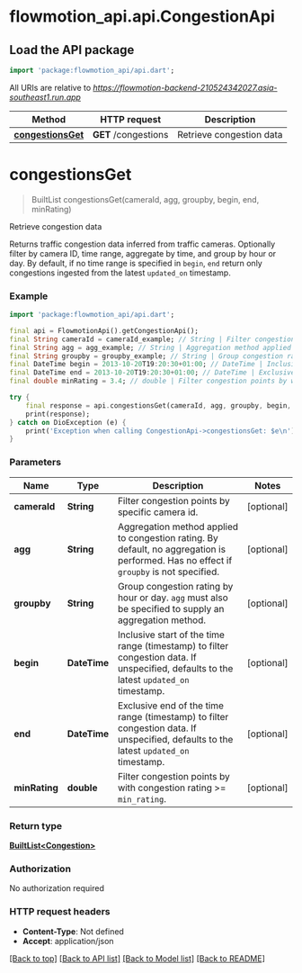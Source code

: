 # flowmotion_api.api.CongestionApi

## Load the API package
```dart
import 'package:flowmotion_api/api.dart';
```

All URIs are relative to *https://flowmotion-backend-210524342027.asia-southeast1.run.app*

Method | HTTP request | Description
------------- | ------------- | -------------
[**congestionsGet**](CongestionApi.md#congestionsget) | **GET** /congestions | Retrieve congestion data


# **congestionsGet**
> BuiltList<Congestion> congestionsGet(cameraId, agg, groupby, begin, end, minRating)

Retrieve congestion data

Returns traffic congestion data inferred from traffic cameras. Optionally filter by camera ID, time range, aggregate by time, and group by hour or day. By default, if no time range is specified in `begin`, `end` return only congestions ingested from the latest `updated_on` timestamp.

### Example
```dart
import 'package:flowmotion_api/api.dart';

final api = FlowmotionApi().getCongestionApi();
final String cameraId = cameraId_example; // String | Filter congestion points by specific camera id.
final String agg = agg_example; // String | Aggregation method applied to congestion rating. By default, no aggregation is performed. Has no effect if `groupby` is not specified.
final String groupby = groupby_example; // String | Group congestion rating by hour or day. `agg` must also be specified to supply an aggregation method.
final DateTime begin = 2013-10-20T19:20:30+01:00; // DateTime | Inclusive start of the time range (timestamp) to filter congestion data. If unspecified, defaults to the latest `updated_on` timestamp.
final DateTime end = 2013-10-20T19:20:30+01:00; // DateTime | Exclusive end of the time range (timestamp) to filter congestion data. If unspecified, defaults to the latest `updated_on` timestamp.
final double minRating = 3.4; // double | Filter congestion points by with congestion rating >= `min_rating`.

try {
    final response = api.congestionsGet(cameraId, agg, groupby, begin, end, minRating);
    print(response);
} catch on DioException (e) {
    print('Exception when calling CongestionApi->congestionsGet: $e\n');
}
```

### Parameters

Name | Type | Description  | Notes
------------- | ------------- | ------------- | -------------
 **cameraId** | **String**| Filter congestion points by specific camera id. | [optional] 
 **agg** | **String**| Aggregation method applied to congestion rating. By default, no aggregation is performed. Has no effect if `groupby` is not specified. | [optional] 
 **groupby** | **String**| Group congestion rating by hour or day. `agg` must also be specified to supply an aggregation method. | [optional] 
 **begin** | **DateTime**| Inclusive start of the time range (timestamp) to filter congestion data. If unspecified, defaults to the latest `updated_on` timestamp. | [optional] 
 **end** | **DateTime**| Exclusive end of the time range (timestamp) to filter congestion data. If unspecified, defaults to the latest `updated_on` timestamp. | [optional] 
 **minRating** | **double**| Filter congestion points by with congestion rating >= `min_rating`. | [optional] 

### Return type

[**BuiltList&lt;Congestion&gt;**](Congestion.md)

### Authorization

No authorization required

### HTTP request headers

 - **Content-Type**: Not defined
 - **Accept**: application/json

[[Back to top]](#) [[Back to API list]](../README.md#documentation-for-api-endpoints) [[Back to Model list]](../README.md#documentation-for-models) [[Back to README]](../README.md)

